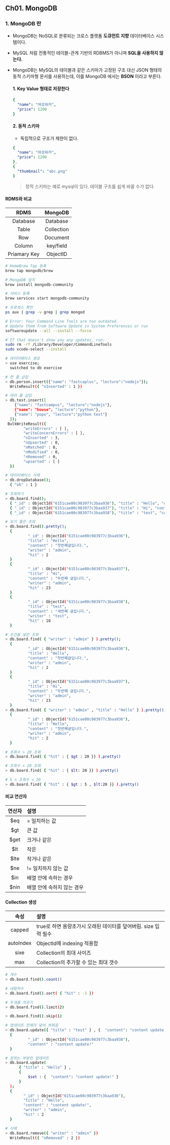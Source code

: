 ## Ch01. MongoDB

### 1. MongoDB 란
- MongoDB는 NoSQL로 분류되는 크로스 플랫폼 **도큐먼트 지향** 데이터베이스 시스템이다. 
- MySQL 처럼 전통적인 테이블-관계 기반의 RDBMS가 아니며 **SQL을 사용하지 않는다.**
- MongoDB는 MySQL의 테이블과 같은 스키마가 고정된 구조 대신 JSON 형태의 동적 스키마형 문서를 사용하는데, 이를 MongoDB 에서는 **BSON** 이라고 부른다.

  #### 1. Key Value 형태로 저장한다  

  ```yaml
  {
    "name": "여성워커",
    "price": 1200
  }
  ```

  #### 2. 동적 스키마 
  - 독립적으로 구조가 제한이 없다.
  ```yaml
  {
    "name": "여성워커",
    "price": 1200
  },
  {
    "thumbnail": "abc.png"
  }
  ```
  > 정적 스키마는 예로 mysql이 있다. 테이블 구조를 쉽게 바꿀 수가 없다.

#### RDMS와 비교
|     RDMS     |   MongoDB  |  
| :----------: | :--------: | 
| Database     | Database   | 
| Table        | Collection | 
| Row          | Document   | 
| Column       | key/field  |   
| Priamary Key | ObjectID   |  

```bash
# HomeBrew Tap 등록
brew tap mongodb/brew

# MongoDB 설치
brew install mongodb-community

# 서비스 등록
brew services start mongodb-community

# 프로세스 확인
ps aux | grep -v grep | grep mongod
```

```bash
# Error: Your Command Line Tools are too outdated.
# Update them from Software Update in System Preferences or run
softwareupdate --all --install --force 

# If that doesn't show you any updates, run:
sudo rm -rf /Library/Developer/CommandLineTools
sudo xcode-select --install
```
  

```bash
# 데이터베이스 생성
> use exercise;
  switched to db exercise

# 한 줄 삽입
> db.person.insert({"name": "fastcaplus", "lecture":"nodejs"});
  WriteResult({ "nInserted" : 1 })

# 여러 줄 삽입
> db.test.insert([
    {"name": "fastcampus", "lecture":"nodejs"},
    {"name": "house", "lecture":"python"},
    {"name": "popo", "lecture":"python test"}
  ]);
 BulkWriteResult({
        "writeErrors" : [ ],
        "writeConcernErrors" : [ ],
        "nInserted" : 3,
        "nUpserted" : 0,
        "nMatched" : 0,
        "nModified" : 0,
        "nRemoved" : 0,
        "upserted" : [ ]
  })

# 데이터베이스 삭제
> db.dropDatabase();
  { "ok" : 1 }

# 조회하기
> db.board.find();
  { "_id" : ObjectId("6151cae00c983977c3baa936"), "title" : "Hello", "content" : "첫번째글입니다.", "writer" : "admin", "hit" : 2 }
  { "_id" : ObjectId("6151cae00c983977c3baa937"), "title" : "Hi", "content" : "두번째 글입니다.", "writer" : "admin", "hit" : 23 }
  { "_id" : ObjectId("6151cae00c983977c3baa938"), "title" : "test", "content" : "세번째 글입니다.", "writer" : "test", "hit" : 10 }

# 보기 좋은 조회
> db.board.find().pretty();
  {
          "_id" : ObjectId("6151cae00c983977c3baa936"),
          "title" : "Hello",
          "content" : "첫번째글입니다.",
          "writer" : "admin",
          "hit" : 2
  }
  {
          "_id" : ObjectId("6151cae00c983977c3baa937"),
          "title" : "Hi",
          "content" : "두번째 글입니다.",
          "writer" : "admin",
          "hit" : 23
  }
  {
          "_id" : ObjectId("6151cae00c983977c3baa938"),
          "title" : "test",
          "content" : "세번째 글입니다.",
          "writer" : "test",
          "hit" : 10
  }

# 조건을 넣은 조회
> db.board.find( { "writer" : "admin" } ).pretty();
  {
          "_id" : ObjectId("6151cae00c983977c3baa936"),
          "title" : "Hello",
          "content" : "첫번째글입니다.",
          "writer" : "admin",
          "hit" : 2
  }
  {
          "_id" : ObjectId("6151cae00c983977c3baa937"),
          "title" : "Hi",
          "content" : "두번째 글입니다.",
          "writer" : "admin",
          "hit" : 23
  }
> db.board.find( { "writer" : "admin" , "title" : "Hello" } ).pretty();
  {
          "_id" : ObjectId("6151cae00c983977c3baa936"),
          "title" : "Hello",
          "content" : "첫번째글입니다.",
          "writer" : "admin",
          "hit" : 2
  }

# 조회수 > 20 조회
> db.board.find( { "hit" : { $gt : 20 }} ).pretty()

# 조회수 < 20 조회
> db.board.find( { "hit" : { $lt: 20 }} ).pretty()

# 5 < 조회수 < 20
> db.board.find( { "hit" : { $gt : 5 , $lt:20 }} ).pretty()
```

#### 비교 연산자
| 연산자 |          설명           |  
| :--: | :--------------------  | 
| $eq  | = 일치하는 값             | 
| $gt  | 큰 값                   | 
| $get | 크거나 같은               | 
| $lt  | 작은                    |   
| $lte | 작거나 같은               |  
| $ne  | != 일치하지 않는 값        |  
| $in  | 배열 안에 속하는 경우       |  
| $nin | 배열 안에 속하지 않는 경우   |  

#### Collection 생성
| 속성       |                        설명                         |  
| :--:      | :------------------------------------------------  | 
| capped    | true로 하면 용량초가시 오래된 데이터를 덮어버림. size 입력 필수 | 
| autoIndex | ObjectId에 indexing 적용함                           | 
| sixe      | Collection의 최대 사이즈                              | 
| max       | Collection의 추가할 수 있는 최대 갯수                    | 

```bash
# 개수
> db.board.find().count()

# 내림차수
> db.board.find().sort( { "hit" : -1 })

# 두개를 자르기
> db.board.find().limit(2)

> db.board.find().skip(1)

# 업데이트 전체가 덮어 씌워짐
> db.board.update({ "title" : "test" } , {  "content": "content update!" } );
  {
          "_id" : ObjectId("6151cae00c983977c3baa938"),
          "content" : "content update!"
  }

# 원하는 부분만 업데이트
> db.board.update(
      { "title" : "Hello" } , 
      { 
          $set : {  "content": "content update!" }
      }
  );
  {
        "_id" : ObjectId("6151cae00c983977c3baa936"),
        "title" : "Hello",
        "content" : "content update!",
        "writer" : "admin",
        "hit" : 2
  }

# 삭제
> db.board.remove({ "writer" : "admin" })
  WriteResult({ "nRemoved" : 2 })
```
